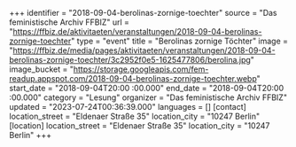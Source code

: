 +++
identifier = "2018-09-04-berolinas-zornige-toechter"
source = "Das feministische Archiv FFBIZ"
url = "https://ffbiz.de/aktivitaeten/veranstaltungen/2018-09-04-berolinas-zornige-toechter"
type = "event"
title = "Berolinas zornige Töchter"
image = "https://ffbiz.de/media/pages/aktivitaeten/veranstaltungen/2018-09-04-berolinas-zornige-toechter/3c2952f0e5-1625477806/berolina.jpg"
image_bucket = "https://storage.googleapis.com/fem-readup.appspot.com/2018-09-04-berolinas-zornige-toechter.webp"
start_date = "2018-09-04T20:00 :00.000"
end_date = "2018-09-04T20:00 :00.000"
category = "Lesung"
organizer = "Das feministische Archiv FFBIZ"
updated = "2023-07-24T00:36:39.000"
languages = []
[contact]
location_street = "Eldenaer Straße 35"
location_city = "10247 Berlin"
[location]
location_street = "Eldenaer Straße 35"
location_city = "10247 Berlin"
+++
